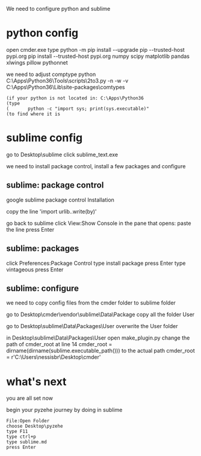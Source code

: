 We need to configure python and sublime

# python config
open cmder.exe
type
	python -m pip install --upgrade pip --trusted-host pypi.org
	pip install --trusted-host pypi.org numpy scipy matplotlib pandas xlwings pillow pythonnet

we need to adjust comptype
	python C:\Apps\Python36\Tools\scripts\2to3.py -n -w -v C:\Apps\Python36\Lib\site-packages\comtypes

	(if your python is not located in: C:\Apps\Python36
	(type
	(		python -c "import sys; print(sys.executable)"
	(to find where it is


# sublime config
go to Desktop\sublime
click sublime_text.exe

we need to install package control, install a few packages and configure

## sublime: package control

google sublime package control
Installation

copy the line 'import urlib..write(by)'

go back to sublime
click View:Show Console
in the pane that opens: paste the line
press Enter

## sublime: packages
click Preferences:Package Control
type install package
press Enter
type vintageous
press Enter

## sublime: configure
we need to copy config files from the cmder folder to sublime folder

go to 
	Desktop\cmder\vendor\sublime\Data\Package
copy all the folder User

go to
	Desktop\sublime\Data\Packages\User
overwrite the User folder

in
	Desktop\sublime\Data\Packages\User
open 
	make_plugin.py
change the path of cmder_root at line 14
	cmder_root = dirname(dirname(sublime.executable_path()))
to the actual path
	cmder_root = r'C:\Users\nessisbr\Desktop\cmder'

# what's next

you are all set now

begin your pyzehe journey 
by doing in sublime

	File:Open Folder
	choose Desktop\pyzehe
	type F11
	type ctrl+p
	type sublime.md
	press Enter




